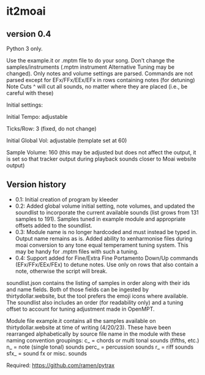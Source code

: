 # it2moai

version 0.4
----------------------
Python 3 only.

Use the example.it or .mptm file to do your song.
Don't change the samples/instruments (.mptm instrument Alternative Tuning may be changed).
Only notes and volume settings are parsed. Commands are not parsed except for EFx/FFx/EEx/EFx in rows containing notes (for detuning)
Note Cuts ^ will cut all sounds, no matter where they are placed (i.e., be careful with these)

Initial settings:

Initial Tempo: adjustable

Ticks/Row: 3 (fixed, do not change)

Initial Global Vol: adjustable (template set at 60)

Sample Volume: 160 (this may be adjusted but does not affect the output, it is 
       set so that tracker output during playback sounds closer to Moai website output)


Version history
---------------

* 0.1: Initial creation of program by kleeder
* 0.2: Added global volume initial setting, note volumes, and updated the soundlist 
       to incorporate the        current available sounds (list grows from 131 
       samples to 191). Samples tuned in example module and appropriate offsets 
       added to the soundlist.
* 0.3: Module name is no longer hardcoded and must instead be typed in. Output name remains as is.
       Added ability to xenharmonise files during moai conversion to any tone equal temperament tuning
       system. This may be handy for .mptm files with such a tuning.
* 0.4: Support added for Fine/Extra Fine Portamento Down/Up commands (EFx/FFx/EEx/FEx) to detune notes.
       Use only on rows that also contain a note, otherwise the script will break.

soundlist.json contains the listing of samples in order along with their ids 
and name fields. Both of those fields can be ingested by thirtydollar.website, 
but the tool prefers the emoji icons where available. The soundlist also includes 
an order (for readability only) and a tuning offset to account for tuning 
adjustment made in OpenMPT. 

Module file example.it contains all the samples available on thirtydollar.website at time of 
writing (4/20/23). These have been rearranged alphabetically 
by source file name in the module with these naming convention groupings:
c_<samplename> = chords or multi tonal sounds (fifths, etc.)
n_<samplename> = note (single tonal) sounds
perc_<samplename> = percussion sounds
r_<samplename> = riff sounds 
sfx_<samplename> = sound fx or misc. sounds

Required: https://github.com/ramen/pytrax
